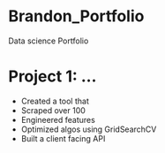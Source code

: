 # Brandon_Portfolio
Data science Portfolio

# Project 1: ...
* Created a tool that
* Scraped over 100
* Engineered features
* Optimized algos using GridSearchCV
* Built a client facing API
